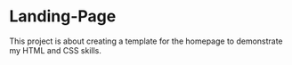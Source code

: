 # Landing-Page
This project is about creating a template for the homepage to demonstrate my HTML and CSS skills. 